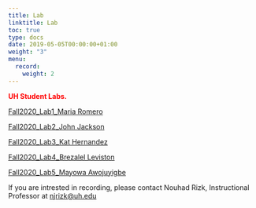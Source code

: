```yaml
---
title: Lab
linktitle: Lab
toc: true
type: docs
date: 2019-05-05T00:00:00+01:00
weight: "3"
menu:
  record:
    weight: 2
---
```



<span style="color:red">**UH Student Labs.**</span>

[Fall2020_Lab1_Maria Romero](https://drive.google.com/file/d/1Fe1ewXxtJ4tCeRRFF0scakWY0VPkZnT1/view/) 

[Fall2020_Lab2_John Jackson](https://www.youtube.com/watch?v=YBppVEoNvUQ) 


[Fall2020_Lab3_Kat Hernandez](https://youtu.be/MSoJexVpBk8) 


[Fall2020_Lab4_Brezalel Leviston](https://web.microsoftstream.com/video/0125c8dd-e672-495a-81b6-938f60663693) 



[Fall2020_Lab5_Mayowa Awojuyigbe](https://drive.google.com/file/d/13qOvqkisorseGZbQ_Osk7rN0NPoPVyFg/view?usp=sharing) 






If you are intrested in recording, please contact Nouhad Rizk, Instructional Professor  at <span style="color:blue">njrizk@uh.edu</span> 